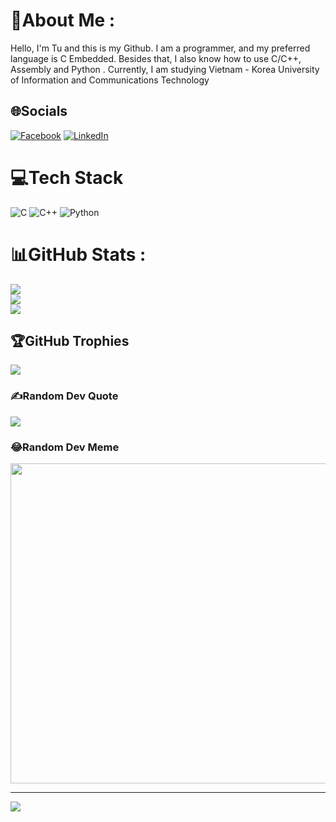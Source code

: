 # 💫About Me :
Hello, I'm Tu and this is my Github. I am a programmer, and my preferred language is C Embedded. Besides that, I also know how to use C/C++, Assembly and Python . Currently, I am studying Vietnam - Korea University of Information and Communications Technology

## 🌐Socials
[![Facebook](https://img.shields.io/badge/Facebook-%231877F2.svg?logo=Facebook&logoColor=white)](https://facebook.com/https://www.facebook.com/profile.php?id=100044337277170&sk=about_contact_and_basic_info) [![LinkedIn](https://img.shields.io/badge/LinkedIn-%230077B5.svg?logo=linkedin&logoColor=white)](https://linkedin.com/in/https://www.linkedin.com/in/t%C3%BA-nguy%E1%BB%85n-minh-anh-561397319/) 

# 💻Tech Stack
![C](https://img.shields.io/badge/c-%2300599C.svg?style=for-the-badge&logo=c&logoColor=white) ![C++](https://img.shields.io/badge/c++-%2300599C.svg?style=for-the-badge&logo=c%2B%2B&logoColor=white) ![Python](https://img.shields.io/badge/python-3670A0?style=for-the-badge&logo=python&logoColor=ffdd54)
# 📊GitHub Stats :
![](https://github-readme-stats.vercel.app/api?username=quaqdu26&theme=radical&hide_border=false&include_all_commits=false&count_private=false)<br/>
![](https://github-readme-streak-stats.herokuapp.com/?user=quaqdu26&theme=radical&hide_border=false)<br/>
![](https://github-readme-stats.vercel.app/api/top-langs/?username=quaqdu26&theme=radical&hide_border=false&include_all_commits=false&count_private=false&layout=compact)

## 🏆GitHub Trophies
![](https://github-trophies.vercel.app/?username=quaqdu26&theme=radical&no-frame=false&no-bg=false&margin-w=4)

### ✍️Random Dev Quote
![](https://quotes-github-readme.vercel.app/api?type=horizontal&theme=radical)

### 😂Random Dev Meme
<img src="https://random-memer.herokuapp.com/" width="512px"/>

---
[![](https://visitcount.itsvg.in/api?id=quaqdu26&icon=0&color=0)](https://visitcount.itsvg.in)
